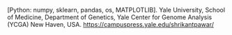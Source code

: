 [Python: numpy, sklearn, pandas, os, MATPLOTLIB].
Yale University, School of Medicine, Department of Genetics, Yale Center for Genome Analysis (YCGA) New Haven, USA.
https://campuspress.yale.edu/shrikantpawar/

